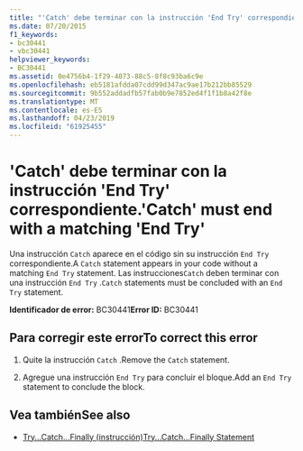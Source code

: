 ```yaml
---
title: "'Catch' debe terminar con la instrucción 'End Try' correspondiente."
ms.date: 07/20/2015
f1_keywords:
- bc30441
- vbc30441
helpviewer_keywords:
- BC30441
ms.assetid: 0e4756b4-1f29-4073-88c5-8f8c93ba6c9e
ms.openlocfilehash: eb5181afdda07cdd99d347ac9ae17b212bb85529
ms.sourcegitcommit: 9b552addadfb57fab0b9e7852ed4f1f1b8a42f8e
ms.translationtype: MT
ms.contentlocale: es-ES
ms.lasthandoff: 04/23/2019
ms.locfileid: "61925455"
---
```

# <a name="catch-must-end-with-a-matching-end-try"></a><span data-ttu-id="3c7db-102">'Catch' debe terminar con la instrucción 'End Try' correspondiente.</span><span class="sxs-lookup"><span data-stu-id="3c7db-102">'Catch' must end with a matching 'End Try'</span></span>
<span data-ttu-id="3c7db-103">Una instrucción `Catch` aparece en el código sin su instrucción `End Try` correspondiente.</span><span class="sxs-lookup"><span data-stu-id="3c7db-103">A `Catch` statement appears in your code without a matching `End Try` statement.</span></span> <span data-ttu-id="3c7db-104">Las instrucciones`Catch` deben terminar con una instrucción `End Try` .</span><span class="sxs-lookup"><span data-stu-id="3c7db-104">`Catch` statements must be concluded with an `End Try` statement.</span></span>  
  
 <span data-ttu-id="3c7db-105">**Identificador de error:** BC30441</span><span class="sxs-lookup"><span data-stu-id="3c7db-105">**Error ID:** BC30441</span></span>  
  
## <a name="to-correct-this-error"></a><span data-ttu-id="3c7db-106">Para corregir este error</span><span class="sxs-lookup"><span data-stu-id="3c7db-106">To correct this error</span></span>  
  
1. <span data-ttu-id="3c7db-107">Quite la instrucción `Catch` .</span><span class="sxs-lookup"><span data-stu-id="3c7db-107">Remove the `Catch` statement.</span></span>  
  
2. <span data-ttu-id="3c7db-108">Agregue una instrucción `End Try` para concluir el bloque.</span><span class="sxs-lookup"><span data-stu-id="3c7db-108">Add an `End Try` statement to conclude the block.</span></span>  
  
## <a name="see-also"></a><span data-ttu-id="3c7db-109">Vea también</span><span class="sxs-lookup"><span data-stu-id="3c7db-109">See also</span></span>

- [<span data-ttu-id="3c7db-110">Try...Catch...Finally (instrucción)</span><span class="sxs-lookup"><span data-stu-id="3c7db-110">Try...Catch...Finally Statement</span></span>](../../visual-basic/language-reference/statements/try-catch-finally-statement.md)
